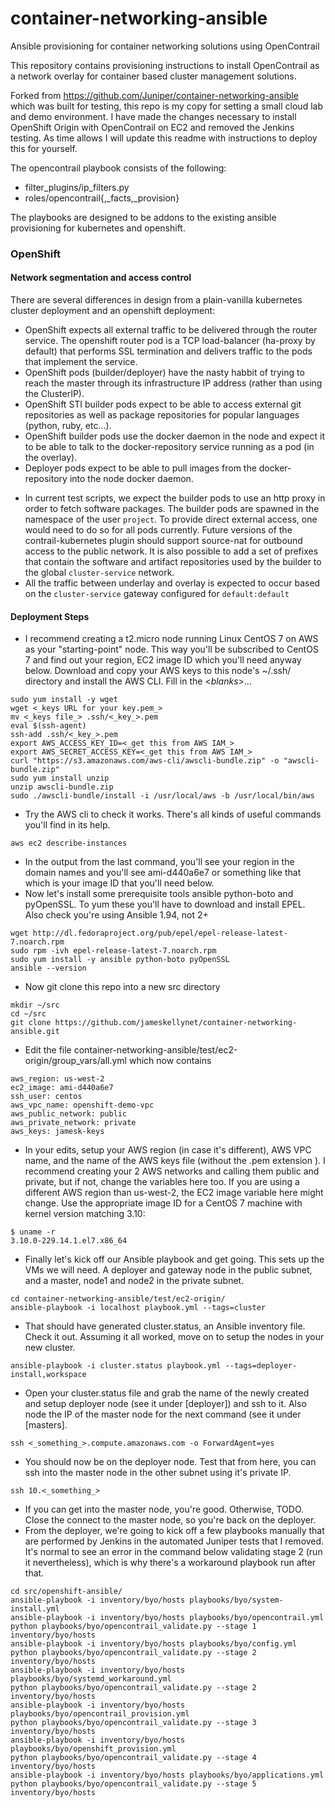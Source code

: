 # container-networking-ansible
Ansible provisioning for container networking solutions using OpenContrail

This repository contains provisioning instructions to install OpenContrail
as a network overlay for container based cluster management solutions. 

Forked from https://github.com/Juniper/container-networking-ansible which was built for testing, this repo is my copy for setting a small cloud lab and demo environment. I have made the changes necessary to install OpenShift Origin with OpenContrail on EC2 and removed the Jenkins testing. As time allows I will update this readme with instructions to deploy this for yourself.

The opencontrail playbook consists of the following:
  - filter_plugins/ip_filters.py
  - roles/opencontrail{,_facts,_provision}

The playbooks are designed to be addons to the existing ansible provisioning for kubernetes and openshift.
<!---
### Kubernetes

#### Network segmentation and access control
When opencontrail is used as the kubernetes network plugin, it defaults to isolate all pods according to `namespace` and a user defined tag. External traffic is restricted to services that are annotated with a ExternalIP address or have "type" set to "LoadBalancer". This causes the opencontrail public to allocate an address on the public network and assign it to all the pods in this service.

Services in the `kube-system` namespace are also available to all Pods, irrespective of the namespace of the pod. This is configured via the `cluster-service` option in /etc/kubernetes/network.conf. The cluster-service network is also connected to the underlay network where masters and nodes are present.

Pods are expected to communicate with the master via its ClusterIP address.

#### Deployment
The kubernetes ansible playbook at https://github.com/kubernetes/contrib.

- edit ansible/group_vars/all.yml
```
networking: opencontrail
```

- inventory file:
```
[opencontrail:children]
masters
nodes
gateways

[opencontrail:vars]
opencontrail_public_subnet=192.0.2.0/24
opencontrail_kube_release=1.1

```

- patch ansible/cluster.yml according to:
https://github.com/kubernetes/contrib/pull/261

- run the ansible/cluster.yml playbook (e.g. via ansible/setup.sh)

-->

### OpenShift

#### Network segmentation and access control

There are several differences in design from a plain-vanilla kubernetes cluster deployment and an openshift deployment:
- OpenShift expects all external traffic to be delivered through the router service. The openshift router pod is a TCP load-balancer (ha-proxy by default) that performs SSL termination and delivers traffic to the pods that implement the service.
- OpenShift pods (builder/deployer) have the nasty habbit of trying to reach the master through its infrastructure IP address (rather than using the ClusterIP).
- OpenShift STI builder pods expect to be able to access external git repositories as well as package repositories for popular languages (python, ruby, etc...).
- OpenShift builder pods use the docker daemon in the node and expect it to be able to talk to the docker-repository service running as a pod (in the overlay).
- Deployer pods expect to be able to pull images from the docker-repository into the node docker daemon.

* In current test scripts, we expect the builder pods to use an http proxy in order to fetch software packages. The builder pods are spawned in the namespace of the user `project`. To provide direct external access, one would need to do so for all pods currently. Future versions of the contrail-kubernetes plugin should support source-nat for outbound access to the public network. It is also possible to add a set of prefixes that contain the software and artifact repositories used by the builder to the global `cluster-service` network.
* All the traffic between underlay and overlay is expected to occur based on the `cluster-service` gateway configured for ```default:default```

#### Deployment Steps

- I recommend creating a t2.micro node running Linux CentOS 7 on AWS as your "starting-point" node. This way you'll be subscribed to CentOS 7 and find out your region, EC2 image ID which you'll need anyway below. Download and copy your AWS keys to this node's ~/.ssh/ directory and install the AWS CLI. Fill in the <_blanks_>... 

```
sudo yum install -y wget
wget <_keys URL for your key.pem_>
mv <_keys file_> .ssh/<_key_>.pem
eval $(ssh-agent)
ssh-add .ssh/<_key_>.pem
export AWS_ACCESS_KEY_ID=<_get this from AWS IAM_>
export AWS_SECRET_ACCESS_KEY=<_get this from AWS IAM_>
curl "https://s3.amazonaws.com/aws-cli/awscli-bundle.zip" -o "awscli-bundle.zip"
sudo yum install unzip
unzip awscli-bundle.zip
sudo ./awscli-bundle/install -i /usr/local/aws -b /usr/local/bin/aws
```

- Try the AWS cli to check it works. There's all kinds of useful commands you'll find in its help.
```
aws ec2 describe-instances
 ```
 
- In the output from the last command, you'll see your region in the domain names and you'll see ami-d440a6e7 or something like that which is your image ID that you'll need below.
- Now let's install some prerequisite tools ansible python-boto and pyOpenSSL. To yum these you'll have to download and install EPEL. Also check you're using Ansible 1.94, not 2+  
```
wget http://dl.fedoraproject.org/pub/epel/epel-release-latest-7.noarch.rpm
sudo rpm -ivh epel-release-latest-7.noarch.rpm
sudo yum install -y ansible python-boto pyOpenSSL
ansible --version
```

- Now git clone this repo into a new src directory

```
mkdir ~/src
cd ~/src
git clone https://github.com/jameskellynet/container-networking-ansible.git
```

- Edit the file container-networking-ansible/test/ec2-origin/group_vars/all.yml which now contains

```
aws_region: us-west-2
ec2_image: ami-d440a6e7
ssh_user: centos
aws_vpc_name: openshift-demo-vpc
aws_public_network: public
aws_private_network: private
aws_keys: jamesk-keys
```

- In your edits, setup your AWS region (in case it's different), AWS VPC name, and the name of the AWS keys file (without the .pem extension ). I recommend creating your 2 AWS networks and calling them public and private, but if not, change the variables here too. If you are using a different AWS region than us-west-2, the EC2 image variable here might change. Use the appropriate image ID for a CentOS 7 machine with kernel version matching 3.10:
```
$ uname -r
3.10.0-229.14.1.el7.x86_64
```

- Finally let's kick off our Ansible playbook and get going. This sets up the VMs we will need. A deployer and gateway node in the public subnet, and a master, node1 and node2 in the private subnet.
```
cd container-networking-ansible/test/ec2-origin/
ansible-playbook -i localhost playbook.yml --tags=cluster
```
- That should have generated cluster.status, an Ansible inventory file. Check it out. Assuming it all worked, move on to setup the nodes in your new cluster.
```
ansible-playbook -i cluster.status playbook.yml --tags=deployer-install,workspace
```
- Open your cluster.status file and grab the name of the newly created and setup deployer node (see it under [deployer]) and ssh to it. Also node the IP of the master node for the next command (see it under [masters].
```
ssh <_something_>.compute.amazonaws.com -o ForwardAgent=yes
```
- You should now be on the deployer node. Test that from here, you can ssh into the master node in the other subnet using it's private IP.
```
ssh 10.<_something_>
```
-  If you can get into the master node, you're good. Otherwise, TODO. Close the connect to the master node, so you're back on the deployer.
-  From the deployer, we're going to kick off a few playbooks manually that are performed by Jenkins in the automated Juniper tests that I removed. It's normal to see an error in the command below validating stage 2 (run it nevertheless), which is why there's a workaround playbook run after that. 
```
cd src/openshift-ansible/
ansible-playbook -i inventory/byo/hosts playbooks/byo/system-install.yml
ansible-playbook -i inventory/byo/hosts playbooks/byo/opencontrail.yml
python playbooks/byo/opencontrail_validate.py --stage 1 inventory/byo/hosts
ansible-playbook -i inventory/byo/hosts playbooks/byo/config.yml
python playbooks/byo/opencontrail_validate.py --stage 2 inventory/byo/hosts
ansible-playbook -i inventory/byo/hosts playbooks/byo/systemd_workaround.yml
python playbooks/byo/opencontrail_validate.py --stage 2 inventory/byo/hosts
ansible-playbook -i inventory/byo/hosts playbooks/byo/opencontrail_provision.yml
python playbooks/byo/opencontrail_validate.py --stage 3 inventory/byo/hosts
ansible-playbook -i inventory/byo/hosts playbooks/byo/openshift_provision.yml
python playbooks/byo/opencontrail_validate.py --stage 4 inventory/byo/hosts
ansible-playbook -i inventory/byo/hosts playbooks/byo/applications.yml
python playbooks/byo/opencontrail_validate.py --stage 5 inventory/byo/hosts

```




